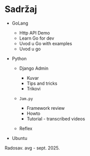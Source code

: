 
# Sadržaj

- GoLang
  
  - Http API Demo
  - Learn Go for dev
  - Uvod u Go with examples
  - Uvod u go

- Python

  - Django Admin
    - Kuvar
    - Tips and tricks
    - Trikovi
  
  - `Jam.py`
    - Framework review
    - Howto
    - Tutorial - transcribed videos

  - Reflex
  
- Ubuntu

Radosav.
avg - sept. 2025.
